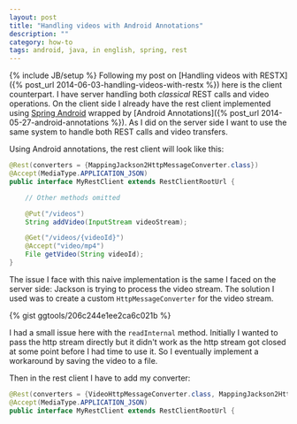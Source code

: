 ```yaml
---
layout: post
title: "Handling videos with Android Annotations"
description: ""
category: how-to
tags: android, java, in english, spring, rest
---
```

{% include JB/setup %}
Following my post on [Handling videos with RESTX]({% post_url 2014-06-03-handling-videos-with-restx %}) here is the client counterpart. I have server handling both *classical* REST calls and video operations. On the client side I already have the rest client implemented using [Spring Android](http://projects.spring.io/spring-android/) wrapped by [Android Annotations]({% post_url 2014-05-27-android-annotations %}). As I did on the server side I want to use the same system to handle both REST calls and video transfers.
<!--more-->

Using Android annotations, the rest client will look like this:

```java
@Rest(converters = {MappingJackson2HttpMessageConverter.class})
@Accept(MediaType.APPLICATION_JSON)
public interface MyRestClient extends RestClientRootUrl {

    // Other methods omitted

    @Put("/videos")
    String addVideo(InputStream videoStream);

    @Get("/videos/{videoId}")
    @Accept("video/mp4")
    File getVideo(String videoId);
}
```

The issue I face with this naive implementation is the same I faced on the server side: Jackson is trying to process the video stream. The solution I used was to create a custom `HttpMessageConverter` for the video stream.

{% gist ggtools/206c244e1ee2ca6c021b %}

I had a small issue here with the `readInternal` method. Initially I wanted to pass the http stream directly but it didn't work as the http stream got closed at some point before I had time to use it. So I eventually implement a workaround by saving the video to a file.

Then in the rest client I have to add my converter:

```java
@Rest(converters = {VideoHttpMessageConverter.class, MappingJackson2HttpMessageConverter.class})
@Accept(MediaType.APPLICATION_JSON)
public interface MyRestClient extends RestClientRootUrl {
```
